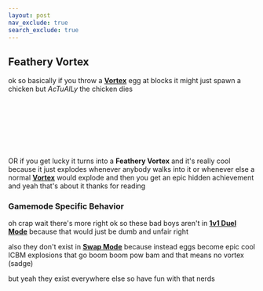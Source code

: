```yaml
---
layout: post
nav_exclude: true
search_exclude: true
---
```

**Feathery Vortex**
---

ok so basically if you throw a **[Vortex](https://zeroniaserver.github.io/RocketRidersWiki/utilities/vortex)** egg at blocks it might just spawn a chicken but *AcTuAlLy* the chicken dies

<br>
<br>
<br>
<br>
<br>
<br>

OR if you get lucky it turns into a **Feathery Vortex** and it's really cool because it just explodes whenever anybody walks into it or whenever else a normal **[Vortex](https://zeroniaserver.github.io/RocketRidersWiki/utilities/vortex)** would explode and then you get an epic hidden achievement and yeah that's about it thanks for reading

### Gamemode Specific Behavior

oh crap wait there's more right ok so these bad boys aren't in **[1v1 Duel Mode](https://zeroniaserver.github.io/RocketRidersWiki/gamemodes/duel)** because that would just be dumb and unfair right

also they don't exist in **[Swap Mode](https://zeroniaserver.github.io/RocketRidersWiki/gamemodes/swap)** because instead eggs become epic cool ICBM explosions that go boom boom pow bam and that means no vortex (sadge)

but yeah they exist everywhere else so have fun with that nerds